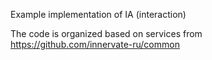 Example implementation of IA (interaction) 

The code is organized based on services from https://github.com/innervate-ru/common
